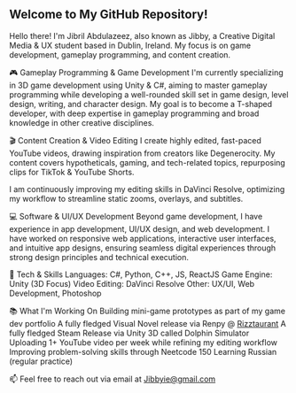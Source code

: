 ## Welcome to My GitHub Repository!
Hello there! I'm Jibril Abdulazeez, also known as Jibby, a Creative Digital Media & UX student based in Dublin, Ireland. My focus is on game development, gameplay programming, and content creation.

🎮 Gameplay Programming & Game Development
I'm currently specializing in 3D game development using Unity & C#, aiming to master gameplay programming while developing a well-rounded skill set in game design, level design, writing, and character design. My goal is to become a T-shaped developer, with deep expertise in gameplay programming and broad knowledge in other creative disciplines.

🎬 Content Creation & Video Editing
I create highly edited, fast-paced YouTube videos, drawing inspiration from creators like Degenerocity. My content covers hypotheticals, gaming, and tech-related topics, repurposing clips for TikTok & YouTube Shorts.

I am continuously improving my editing skills in DaVinci Resolve, optimizing my workflow to streamline static zooms, overlays, and subtitles.

💻 Software & UI/UX Development
Beyond game development, I have experience in app development, UI/UX design, and web development. I have worked on responsive web applications, interactive user interfaces, and intuitive app designs, ensuring seamless digital experiences through strong design principles and technical execution.

🔧 Tech & Skills
Languages: C#, Python, C++, JS, ReactJS
Game Engine: Unity (3D Focus)
Video Editing: DaVinci Resolve
Other: UX/UI, Web Development, Photoshop

📚 What I'm Working On
Building mini-game prototypes as part of my game dev portfolio
A fully fledged Visual Novel release via Renpy @ [Rizztaurant]([https://github.com/Jibbyie/grappling-hook-prototype](https://github.com/Jibbyie/RizztaurantDemo))  
A fully fledged Steam Release via Unity 3D called Dolphin Simulator
Uploading 1+ YouTube video per week while refining my editing workflow
Improving problem-solving skills through Neetcode 150
Learning Russian (regular practice)

📫 Feel free to reach out via email at Jibbyie@gmail.com
